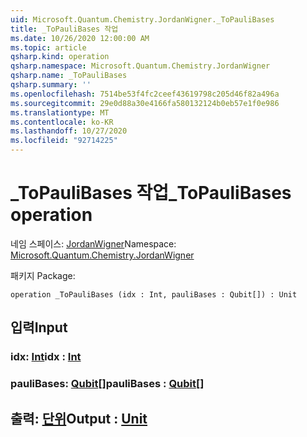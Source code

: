 ```yaml
---
uid: Microsoft.Quantum.Chemistry.JordanWigner._ToPauliBases
title: _ToPauliBases 작업
ms.date: 10/26/2020 12:00:00 AM
ms.topic: article
qsharp.kind: operation
qsharp.namespace: Microsoft.Quantum.Chemistry.JordanWigner
qsharp.name: _ToPauliBases
qsharp.summary: ''
ms.openlocfilehash: 7514be53f4fc2ceef43619798c205d46f82a496a
ms.sourcegitcommit: 29e0d88a30e4166fa580132124b0eb57e1f0e986
ms.translationtype: MT
ms.contentlocale: ko-KR
ms.lasthandoff: 10/27/2020
ms.locfileid: "92714225"
---
```

# <a name="_topaulibases-operation"></a><span data-ttu-id="36576-102">_ToPauliBases 작업</span><span class="sxs-lookup"><span data-stu-id="36576-102">_ToPauliBases operation</span></span>

<span data-ttu-id="36576-103">네임 스페이스: [JordanWigner](xref:Microsoft.Quantum.Chemistry.JordanWigner)</span><span class="sxs-lookup"><span data-stu-id="36576-103">Namespace: [Microsoft.Quantum.Chemistry.JordanWigner](xref:Microsoft.Quantum.Chemistry.JordanWigner)</span></span>

<span data-ttu-id="36576-104">패키지 [](https://nuget.org/packages/)</span><span class="sxs-lookup"><span data-stu-id="36576-104">Package: [](https://nuget.org/packages/)</span></span>




```qsharp
operation _ToPauliBases (idx : Int, pauliBases : Qubit[]) : Unit
```


## <a name="input"></a><span data-ttu-id="36576-105">입력</span><span class="sxs-lookup"><span data-stu-id="36576-105">Input</span></span>

### <a name="idx--int"></a><span data-ttu-id="36576-106">idx: [Int](xref:microsoft.quantum.lang-ref.int)</span><span class="sxs-lookup"><span data-stu-id="36576-106">idx : [Int](xref:microsoft.quantum.lang-ref.int)</span></span>




### <a name="paulibases--qubit"></a><span data-ttu-id="36576-107">pauliBases: [Qubit](xref:microsoft.quantum.lang-ref.qubit)[]</span><span class="sxs-lookup"><span data-stu-id="36576-107">pauliBases : [Qubit](xref:microsoft.quantum.lang-ref.qubit)[]</span></span>





## <a name="output--unit"></a><span data-ttu-id="36576-108">출력: [단위](xref:microsoft.quantum.lang-ref.unit)</span><span class="sxs-lookup"><span data-stu-id="36576-108">Output : [Unit](xref:microsoft.quantum.lang-ref.unit)</span></span>

